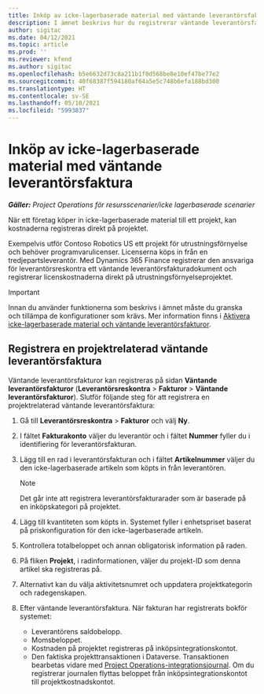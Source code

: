 ```yaml
---
title: Inköp av icke-lagerbaserade material med väntande leverantörsfaktura
description: I ämnet beskrivs hur du registrerar väntande leverantörsfakturor.
author: sigitac
ms.date: 04/12/2021
ms.topic: article
ms.prod: ''
ms.reviewer: kfend
ms.author: sigitac
ms.openlocfilehash: b5e6632d73c8a211b1f0d568be8e10ef47be77e2
ms.sourcegitcommit: 40f68387f594180af64a5e5c748b6efa188bd300
ms.translationtype: HT
ms.contentlocale: sv-SE
ms.lasthandoff: 05/10/2021
ms.locfileid: "5993837"
---
```

# <a name="purchase-non-stocked-materials-using-a-pending-vendor-invoice"></a>Inköp av icke-lagerbaserade material med väntande leverantörsfaktura

_**Gäller:** Project Operations för resursscenarier/icke lagerbaserade scenarier_

När ett företag köper in icke-lagerbaserade material till ett projekt, kan kostnaderna registreras direkt på projektet. 

Exempelvis utför Contoso Robotics US ett projekt för utrustningsförnyelse och behöver programvarulicenser. Licenserna köps in från en tredjepartsleverantör.  Med Dynamics 365 Finance registrerar den ansvariga för leverantörsreskontra ett väntande leverantörsfakturadokument och registrerar licenskostnaderna direkt på utrustningsförnyelseprojektet. 

> [!IMPORTANT]
> Innan du använder funktionerna som beskrivs i ämnet måste du granska och tillämpa de konfigurationer som krävs. Mer information finns i [Aktivera icke-lagerbaserade material och väntande leverantörsfakturor](configure-materials-nonstocked.md). 

## <a name="post-a-project-related-pending-vendor-invoice"></a>Registrera en projektrelaterad väntande leverantörsfaktura 

Väntande leverantörsfakturor kan registreras på sidan **Väntande leverantörsfakturor** (**Leverantörsreskontra** > **Fakturor** > **Väntande leverantörsfakturor**). Slutför följande steg för att registrera en projektrelaterad väntande leverantörsfaktura:

1. Gå till **Leverantörsreskontra** > **Fakturor** och välj **Ny**. 
2. I fältet **Fakturakonto** väljer du leverantör och i fältet **Nummer** fyller du i identifiering för leverantörsfakturan.
3. Lägg till en rad i leverantörsfakturan och i fältet **Artikelnummer** väljer du den icke-lagerbaserade artikeln som köpts in från leverantören. 

    > [!NOTE]
    > Det går inte att registrera leverantörsfakturarader som är baserade på en inköpskategori på projektet. 
    
5. Lägg till kvantiteten som köpts in. Systemet fyller i enhetspriset baserat på priskonfiguration för den icke-lagerbaserade artikeln. 
6. Kontrollera totalbeloppet och annan obligatorisk information på raden.
7. På fliken **Projekt**, i radinformationen, väljer du projekt-ID som denna artikel ska registreras på.
8. Alternativt kan du välja aktivitetsnumret och uppdatera projektkategorin och radegenskapen.
9. Efter väntande leverantörsfaktura. När fakturan har registrerats bokför systemet:
    
    - Leverantörens saldobelopp.
    - Momsbeloppet.
    - Kostnaden på projektet registreras på inköpsintegrationskontot.
    - Den faktiska projekttransaktionen i Dataverse. Transaktionen bearbetas vidare med [Project Operations-integrationsjournal](../project-accounting/project-operations-integration-journal.md). Om du registrerar journalen flyttas beloppet från inköpsintegrationskontot till projektkostnadskontot.
